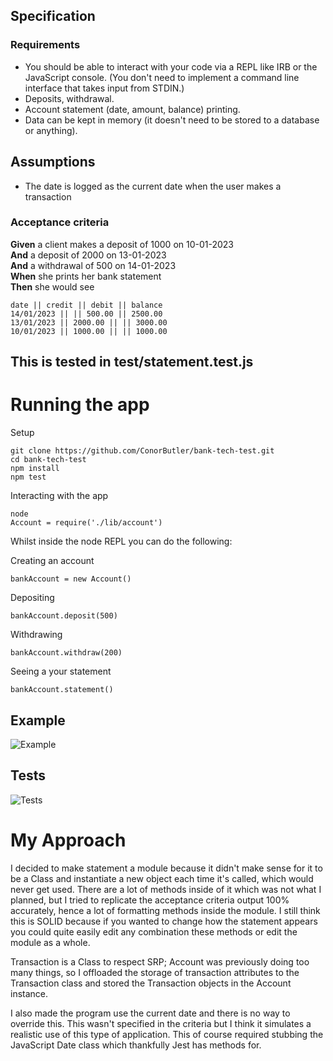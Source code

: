 ## Specification

### Requirements

- You should be able to interact with your code via a REPL like IRB or the JavaScript console. (You don't need to implement a command line interface that takes input from STDIN.)
- Deposits, withdrawal.
- Account statement (date, amount, balance) printing.
- Data can be kept in memory (it doesn't need to be stored to a database or anything).

## Assumptions

- The date is logged as the current date when the user makes a transaction

### Acceptance criteria

**Given** a client makes a deposit of 1000 on 10-01-2023  
**And** a deposit of 2000 on 13-01-2023  
**And** a withdrawal of 500 on 14-01-2023  
**When** she prints her bank statement  
**Then** she would see

```
date || credit || debit || balance
14/01/2023 || || 500.00 || 2500.00
13/01/2023 || 2000.00 || || 3000.00
10/01/2023 || 1000.00 || || 1000.00
```

## This is tested in test/statement.test.js

# Running the app

Setup

```
git clone https://github.com/ConorButler/bank-tech-test.git
cd bank-tech-test
npm install
npm test
```

Interacting with the app

```
node
Account = require('./lib/account')
```

Whilst inside the node REPL you can do the following:

Creating an account

```
bankAccount = new Account()
```

Depositing

```
bankAccount.deposit(500)
```

Withdrawing

```
bankAccount.withdraw(200)
```

Seeing a your statement

```
bankAccount.statement()
```

## Example

![Example](https://i.gyazo.com/c987733895e16a29ec59ca873d6a3c4d.png)

## Tests

![Tests](https://i.gyazo.com/d1a62fe1deec428c3335ae3e417c95f4.png)

# My Approach

I decided to make statement a module because it didn't make sense for it to be a Class and instantiate a new object each time it's called, which would never get used. There are a lot of methods inside of it which was not what I planned, but I tried to replicate the acceptance criteria output 100% accurately, hence a lot of formatting methods inside the module. I still think this is SOLID because if you wanted to change how the statement appears you could quite easily edit any combination these methods or edit the module as a whole.

Transaction is a Class to respect SRP; Account was previously doing too many things, so I offloaded the storage of transaction attributes to the Transaction class and stored the Transaction objects in the Account instance.

I also made the program use the current date and there is no way to override this. This wasn't specified in the criteria but I think it simulates a realistic use of this type of application. This of course required stubbing the JavaScript Date class which thankfully Jest has methods for.
